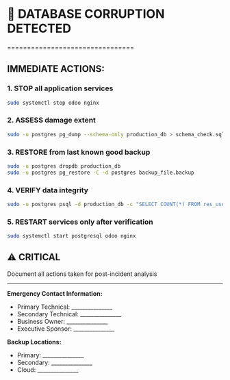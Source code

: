 # 🚨 DATABASE CORRUPTION DETECTED
================================

## IMMEDIATE ACTIONS:

### 1. STOP all application services
```bash
sudo systemctl stop odoo nginx
```

### 2. ASSESS damage extent
```bash
sudo -u postgres pg_dump --schema-only production_db > schema_check.sql
```

### 3. RESTORE from last known good backup
```bash
sudo -u postgres dropdb production_db
sudo -u postgres pg_restore -C -d postgres backup_file.backup
```

### 4. VERIFY data integrity
```bash
sudo -u postgres psql -d production_db -c "SELECT COUNT(*) FROM res_users;"
```

### 5. RESTART services only after verification
```bash
sudo systemctl start postgresql odoo nginx
```

## ⚠️ CRITICAL
Document all actions taken for post-incident analysis

---

**Emergency Contact Information:**
- Primary Technical: _______________
- Secondary Technical: _______________
- Business Owner: _______________
- Executive Sponsor: _______________

**Backup Locations:**
- Primary: _______________
- Secondary: _______________
- Cloud: _______________